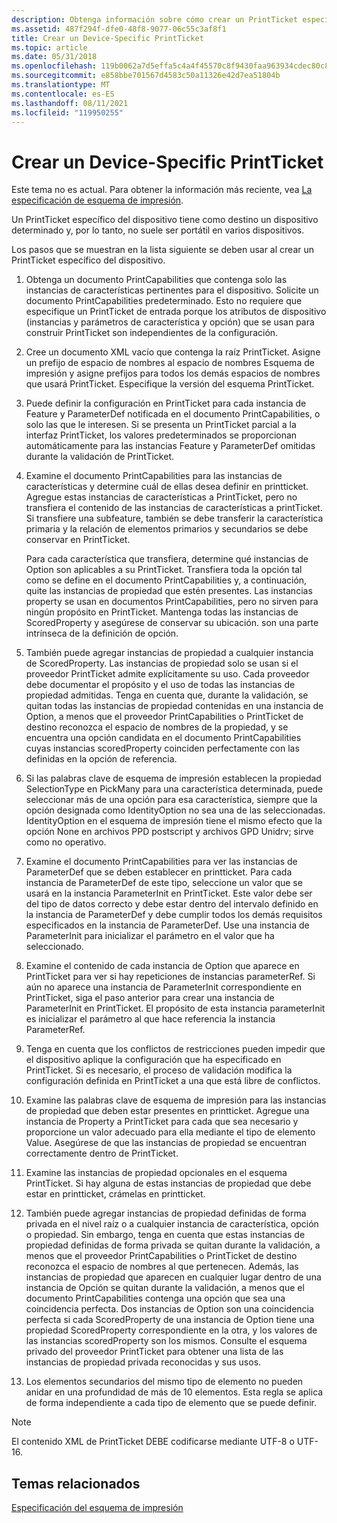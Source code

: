 ```yaml
---
description: Obtenga información sobre cómo crear un PrintTicket específico del dispositivo, que tiene como destino un dispositivo determinado y es portátil en varios dispositivos.
ms.assetid: 487f294f-dfe0-48f8-9077-06c55c3af8f1
title: Crear un Device-Specific PrintTicket
ms.topic: article
ms.date: 05/31/2018
ms.openlocfilehash: 119b0062a7d5effa5c4a4f45570c8f9430faa963934cdec80c8005c2bc8e7699
ms.sourcegitcommit: e858bbe701567d4583c50a11326e42d7ea51804b
ms.translationtype: MT
ms.contentlocale: es-ES
ms.lasthandoff: 08/11/2021
ms.locfileid: "119950255"
---
```

# <a name="creating-a-device-specific-printticket"></a>Crear un Device-Specific PrintTicket

Este tema no es actual. Para obtener la información más reciente, vea [La especificación de esquema de impresión](https://download.microsoft.com/download/D/E/C/DECA6E6B-3E81-48E7-B7EF-6D92A547D03C/print-schema-spec-2-0.zip).

Un PrintTicket específico del dispositivo tiene como destino un dispositivo determinado y, por lo tanto, no suele ser portátil en varios dispositivos.

Los pasos que se muestran en la lista siguiente se deben usar al crear un PrintTicket específico del dispositivo.

1.  Obtenga un documento PrintCapabilities que contenga solo las instancias de características pertinentes para el dispositivo. Solicite un documento PrintCapabilities predeterminado. Esto no requiere que especifique un PrintTicket de entrada porque los atributos de dispositivo (instancias y parámetros de característica y opción) que se usan para construir PrintTicket son independientes de la configuración.

2.  Cree un documento XML vacío que contenga la raíz PrintTicket. Asigne un prefijo de espacio de nombres al espacio de nombres Esquema de impresión y asigne prefijos para todos los demás espacios de nombres que usará PrintTicket. Especifique la versión del esquema PrintTicket.

3.  Puede definir la configuración en PrintTicket para cada instancia de Feature y ParameterDef notificada en el documento PrintCapabilities, o solo las que le interesen. Si se presenta un PrintTicket parcial a la interfaz PrintTicket, los valores predeterminados se proporcionan automáticamente para las instancias Feature y ParameterDef omitidas durante la validación de PrintTicket.

4.  Examine el documento PrintCapabilities para las instancias de características y determine cuál de ellas desea definir en printticket. Agregue estas instancias de características a PrintTicket, pero no transfiera el contenido de las instancias de características a printTicket. Si transfiere una subfeature, también se debe transferir la característica primaria y la relación de elementos primarios y secundarios se debe conservar en PrintTicket.

    Para cada característica que transfiera, determine qué instancias de Option son aplicables a su PrintTicket. Transfiera toda la opción tal como se define en el documento PrintCapabilities y, a continuación, quite las instancias de propiedad que estén presentes. Las instancias property se usan en documentos PrintCapabilities, pero no sirven para ningún propósito en PrintTicket. Mantenga todas las instancias de ScoredProperty y asegúrese de conservar su ubicación. son una parte intrínseca de la definición de opción.

5.  También puede agregar instancias de propiedad a cualquier instancia de ScoredProperty. Las instancias de propiedad solo se usan si el proveedor PrintTicket admite explícitamente su uso. Cada proveedor debe documentar el propósito y el uso de todas las instancias de propiedad admitidas. Tenga en cuenta que, durante la validación, se quitan todas las instancias de propiedad contenidas en una instancia de Option, a menos que el proveedor PrintCapabilities o PrintTicket de destino reconozca el espacio de nombres de la propiedad, y se encuentra una opción candidata en el documento PrintCapabilities cuyas instancias scoredProperty coinciden perfectamente con las definidas en la opción de referencia.

6.  Si las palabras clave de esquema de impresión establecen la propiedad SelectionType en PickMany para una característica determinada, puede seleccionar más de una opción para esa característica, siempre que la opción designada como IdentityOption no sea una de las seleccionadas. IdentityOption en el esquema de impresión tiene el mismo efecto que la opción None en archivos PPD postscript y archivos GPD Unidrv; sirve como no operativo.

7.  Examine el documento PrintCapabilities para ver las instancias de ParameterDef que se deben establecer en printticket. Para cada instancia de ParameterDef de este tipo, seleccione un valor que se usará en la instancia ParameterInit en PrintTicket. Este valor debe ser del tipo de datos correcto y debe estar dentro del intervalo definido en la instancia de ParameterDef y debe cumplir todos los demás requisitos especificados en la instancia de ParameterDef. Use una instancia de ParameterInit para inicializar el parámetro en el valor que ha seleccionado.

8.  Examine el contenido de cada instancia de Option que aparece en PrintTicket para ver si hay repeticiones de instancias parameterRef. Si aún no aparece una instancia de ParameterInit correspondiente en PrintTicket, siga el paso anterior para crear una instancia de ParameterInit en PrintTicket. El propósito de esta instancia parameterInit es inicializar el parámetro al que hace referencia la instancia ParameterRef.

9.  Tenga en cuenta que los conflictos de restricciones pueden impedir que el dispositivo aplique la configuración que ha especificado en PrintTicket. Si es necesario, el proceso de validación modifica la configuración definida en PrintTicket a una que está libre de conflictos.

10. Examine las palabras clave de esquema de impresión para las instancias de propiedad que deben estar presentes en printticket. Agregue una instancia de Property a PrintTicket para cada que sea necesario y proporcione un valor adecuado para ella mediante el tipo de elemento Value. Asegúrese de que las instancias de propiedad se encuentran correctamente dentro de PrintTicket.

11. Examine las instancias de propiedad opcionales en el esquema PrintTicket. Si hay alguna de estas instancias de propiedad que debe estar en printticket, crámelas en printticket.

12. También puede agregar instancias de propiedad definidas de forma privada en el nivel raíz o a cualquier instancia de característica, opción o propiedad. Sin embargo, tenga en cuenta que estas instancias de propiedad definidas de forma privada se quitan durante la validación, a menos que el proveedor PrintCapabilities o PrintTicket de destino reconozca el espacio de nombres al que pertenecen. Además, las instancias de propiedad que aparecen en cualquier lugar dentro de una instancia de Opción se quitan durante la validación, a menos que el documento PrintCapabilities contenga una opción que sea una coincidencia perfecta. Dos instancias de Option son una coincidencia perfecta si cada ScoredProperty de una instancia de Option tiene una propiedad ScoredProperty correspondiente en la otra, y los valores de las instancias scoredProperty son los mismos. Consulte el esquema privado del proveedor PrintTicket para obtener una lista de las instancias de propiedad privada reconocidas y sus usos.

13. Los elementos secundarios del mismo tipo de elemento no pueden anidar en una profundidad de más de 10 elementos. Esta regla se aplica de forma independiente a cada tipo de elemento que se puede definir.

> [!Note]  
> El contenido XML de PrintTicket DEBE codificarse mediante UTF-8 o UTF-16.

 

## <a name="related-topics"></a>Temas relacionados

<dl> <dt>

[Especificación del esquema de impresión](https://download.microsoft.com/download/D/E/C/DECA6E6B-3E81-48E7-B7EF-6D92A547D03C/print-schema-spec-2-0.zip)
</dt> </dl>

 

 



